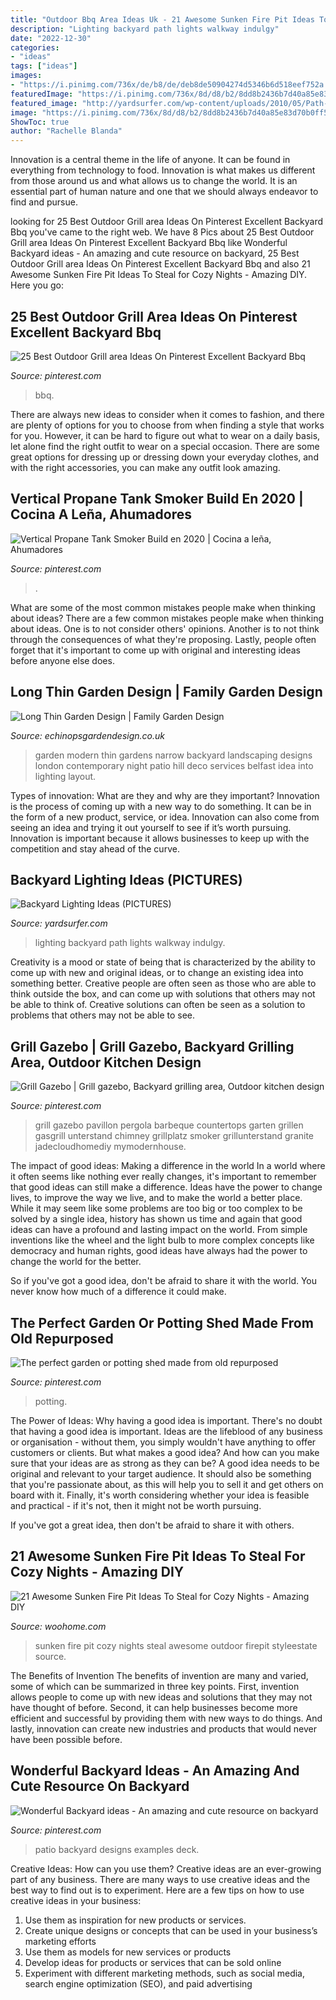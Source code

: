 ```yaml
---
title: "Outdoor Bbq Area Ideas Uk - 21 Awesome Sunken Fire Pit Ideas To Steal For Cozy Nights"
description: "Lighting backyard path lights walkway indulgy"
date: "2022-12-30"
categories:
- "ideas"
tags: ["ideas"]
images:
- "https://i.pinimg.com/736x/de/b8/de/deb8de50904274d5346b6d518eef752a.jpg"
featuredImage: "https://i.pinimg.com/736x/8d/d8/b2/8dd8b2436b7d40a85e83d70b0ff51dcb.jpg"
featured_image: "http://yardsurfer.com/wp-content/uploads/2010/05/Path-lighting-backyard-ideas-3.jpg"
image: "https://i.pinimg.com/736x/8d/d8/b2/8dd8b2436b7d40a85e83d70b0ff51dcb.jpg"
ShowToc: true
author: "Rachelle Blanda"
---
```



Innovation is a central theme in the life of anyone. It can be found in everything from technology to food. Innovation is what makes us different from those around us and what allows us to change the world. It is an essential part of human nature and one that we should always endeavor to find and pursue.

	

		
looking for 25 Best Outdoor Grill area Ideas On Pinterest Excellent Backyard Bbq you've came to the right web. We have 8 Pics about 25 Best Outdoor Grill area Ideas On Pinterest Excellent Backyard Bbq like Wonderful Backyard ideas - An amazing and cute resource on backyard, 25 Best Outdoor Grill area Ideas On Pinterest Excellent Backyard Bbq and also 21 Awesome Sunken Fire Pit Ideas To Steal for Cozy Nights - Amazing DIY. Here you go:
		
    
## 25 Best Outdoor Grill Area Ideas On Pinterest Excellent Backyard Bbq

<img loading=lazy src="https://i.pinimg.com/736x/8d/d8/b2/8dd8b2436b7d40a85e83d70b0ff51dcb.jpg" onerror="this.onerror=null;this.src='https://tse2.mm.bing.net/th?id=OIP.nQOgrwbob5DZy9pVf4VdsQHaJ3&amp;pid=15.1';" alt="25 Best Outdoor Grill area Ideas On Pinterest Excellent Backyard Bbq">

_Source: pinterest.com_

>bbq. 

	

There are always new ideas to consider when it comes to fashion, and there are plenty of options for you to choose from when finding a style that works for you. However, it can be hard to figure out what to wear on a daily basis, let alone find the right outfit to wear on a special occasion. There are some great options for dressing up or dressing down your everyday clothes, and with the right accessories, you can make any outfit look amazing.

    
## Vertical Propane Tank Smoker Build En 2020 | Cocina A Leña, Ahumadores

<img loading=lazy src="https://i.pinimg.com/736x/04/2b/3a/042b3a5badf9d5df7b73117b56564608.jpg" onerror="this.onerror=null;this.src='https://tse1.mm.bing.net/th?id=OIP.ardAYK6QJRTq33aDR2ENKAHaLH&amp;pid=15.1';" alt="Vertical Propane Tank Smoker Build en 2020 | Cocina a leña, Ahumadores">

_Source: pinterest.com_

>. 

	

What are some of the most common mistakes people make when thinking about ideas?
There are a few common mistakes people make when thinking about ideas. One is to not consider others' opinions. Another is to not think through the consequences of what they're proposing. Lastly, people often forget that it's important to come up with original and interesting ideas before anyone else does.

    
## Long Thin Garden Design | Family Garden Design

<img loading=lazy src="http://www.echinopsgardendesign.co.uk/wordpress/wp-content/uploads/2012/03/long_thin_garden.jpg" onerror="this.onerror=null;this.src='https://tse2.mm.bing.net/th?id=OIP.4hwfLxOdtPv78gmT33QjTgHaEw&amp;pid=15.1';" alt="Long Thin Garden Design | Family Garden Design">

_Source: echinopsgardendesign.co.uk_

>garden modern thin gardens narrow backyard landscaping designs london contemporary night patio hill deco services belfast idea into lighting layout. 

	

Types of innovation: What are they and why are they important?
Innovation is the process of coming up with a new way to do something. It can be in the form of a new product, service, or idea. Innovation can also come from seeing an idea and trying it out yourself to see if it’s worth pursuing. Innovation is important because it allows businesses to keep up with the competition and stay ahead of the curve.

    
## Backyard Lighting Ideas (PICTURES)

<img loading=lazy src="http://yardsurfer.com/wp-content/uploads/2010/05/Path-lighting-backyard-ideas-3.jpg" onerror="this.onerror=null;this.src='https://tse2.mm.bing.net/th?id=OIP.bxxhJ_zdnzjpzlEh_XZgaAAAAA&amp;pid=15.1';" alt="Backyard Lighting Ideas (PICTURES)">

_Source: yardsurfer.com_

>lighting backyard path lights walkway indulgy. 

	

Creativity is a mood or state of being that is characterized by the ability to come up with new and original ideas, or to change an existing idea into something better. Creative people are often seen as those who are able to think outside the box, and can come up with solutions that others may not be able to think of. Creative solutions can often be seen as a solution to problems that others may not be able to see.

    
## Grill Gazebo | Grill Gazebo, Backyard Grilling Area, Outdoor Kitchen Design

<img loading=lazy src="https://i.pinimg.com/736x/f4/da/1b/f4da1b453ef87a8bed0c40dbb4a974ed.jpg" onerror="this.onerror=null;this.src='https://tse2.mm.bing.net/th?id=OIP.eLRbH259rJ8Af3IM85x1qwHaJ4&amp;pid=15.1';" alt="Grill Gazebo | Grill gazebo, Backyard grilling area, Outdoor kitchen design">

_Source: pinterest.com_

>grill gazebo pavillon pergola barbeque countertops garten grillen gasgrill unterstand chimney grillplatz smoker grillunterstand granite jadecloudhomediy mymodernhouse. 

	

The impact of good ideas: Making a difference in the world
In a world where it often seems like nothing ever really changes, it's important to remember that good ideas can still make a difference. Ideas have the power to change lives, to improve the way we live, and to make the world a better place.
While it may seem like some problems are too big or too complex to be solved by a single idea, history has shown us time and again that good ideas can have a profound and lasting impact on the world. From simple inventions like the wheel and the light bulb to more complex concepts like democracy and human rights, good ideas have always had the power to change the world for the better.

So if you've got a good idea, don't be afraid to share it with the world. You never know how much of a difference it could make.

    
## The Perfect Garden Or Potting Shed Made From Old Repurposed

<img loading=lazy src="https://i.pinimg.com/736x/b9/5f/72/b95f72277bee8cc99e30f0ad30e05600.jpg" onerror="this.onerror=null;this.src='https://tse1.mm.bing.net/th?id=OIP.iCQdVcWSmtWDTO7_cOmlhAAAAA&amp;pid=15.1';" alt="The perfect garden or potting shed made from old repurposed">

_Source: pinterest.com_

>potting. 

	

The Power of Ideas: Why having a good idea is important.
There's no doubt that having a good idea is important. Ideas are the lifeblood of any business or organisation - without them, you simply wouldn't have anything to offer customers or clients. But what makes a good idea? And how can you make sure that your ideas are as strong as they can be?
A good idea needs to be original and relevant to your target audience. It should also be something that you're passionate about, as this will help you to sell it and get others on board with it. Finally, it's worth considering whether your idea is feasible and practical - if it's not, then it might not be worth pursuing.

If you've got a great idea, then don't be afraid to share it with others.

    
## 21 Awesome Sunken Fire Pit Ideas To Steal For Cozy Nights - Amazing DIY

<img loading=lazy src="http://www.woohome.com/wp-content/uploads/2017/09/sunken-firepit-for-cozy-nights-7.jpg" onerror="this.onerror=null;this.src='https://tse3.mm.bing.net/th?id=OIP.ABRIuNq92EtkkGhfLnp0wwHaK8&amp;pid=15.1';" alt="21 Awesome Sunken Fire Pit Ideas To Steal for Cozy Nights - Amazing DIY">

_Source: woohome.com_

>sunken fire pit cozy nights steal awesome outdoor firepit styleestate source. 

	

The Benefits of Invention
The benefits of invention are many and varied, some of which can be summarized in three key points. First, invention allows people to come up with new ideas and solutions that they may not have thought of before. Second, it can help businesses become more efficient and successful by providing them with new ways to do things. And lastly, innovation can create new industries and products that would never have been possible before.

    
## Wonderful Backyard Ideas - An Amazing And Cute Resource On Backyard

<img loading=lazy src="https://i.pinimg.com/736x/de/b8/de/deb8de50904274d5346b6d518eef752a.jpg" onerror="this.onerror=null;this.src='https://tse1.mm.bing.net/th?id=OIP.6Tb2P4vLD_XLkRVtS3yOhgHaNJ&amp;pid=15.1';" alt="Wonderful Backyard ideas - An amazing and cute resource on backyard">

_Source: pinterest.com_

>patio backyard designs examples deck. 

	

Creative Ideas: How can you use them?
Creative ideas are an ever-growing part of any business. There are many ways to use creative ideas and the best way to find out is to experiment. Here are a few tips on how to use creative ideas in your business:
1. Use them as inspiration for new products or services.
2. Create unique designs or concepts that can be used in your business’s marketing efforts  
3. Use them as models for new services or products 
4. Develop ideas for products or services that can be sold online 
5. Experiment with different marketing methods, such as social media, search engine optimization (SEO), and paid advertising 

